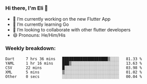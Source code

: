 ### Hi there, I'm Eli 👋
- 🔭 I’m currently working on the new Flutter App
- 🌱 I’m currently learning Go
- 🦄 I’m looking to collaborate with other flutter developers
- 😄 Pronouns: He/Him/His

### Weekly breakdown:
<!--START_SECTION:waka-->

```text
Dart     7 hrs 36 mins   ████████████████████▒░░░░   81.33 %
YAML     1 hr 16 mins    ███▒░░░░░░░░░░░░░░░░░░░░░   13.63 %
CSV      22 mins         █░░░░░░░░░░░░░░░░░░░░░░░░   03.98 %
XML      5 mins          ▒░░░░░░░░░░░░░░░░░░░░░░░░   01.02 %
Other    0 secs          ░░░░░░░░░░░░░░░░░░░░░░░░░   00.04 %
```

<!--END_SECTION:waka-->
